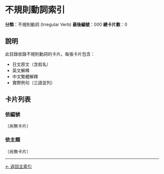 # 不規則動詞索引

**分類**：不規則動詞 (Irregular Verb)
**最後編號**：000
**總卡片數**：0

## 說明

此目錄收錄不規則動詞的卡片。每張卡片包含：
- 日文原文（含假名）
- 英文解釋
- 中文繁體解釋
- 實際例句（三語並列）

## 卡片列表

### 依編號

（尚無卡片）

### 依主題

（尚無卡片）

---

[← 返回主索引](../index.md)
